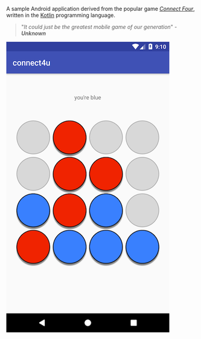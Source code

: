 A sample Android application derived from the popular game *[Connect Four](https://en.wikipedia.org/wiki/Connect_Four)*, written in the [Kotlin](https://en.wikipedia.org/wiki/Kotlin_(programming_language)) programming language.


> "*It could just be the greatest mobile game of our generation*" - ***Unknown***



![connect4u in action](connect4u.png "Screenshot of connect4u")

